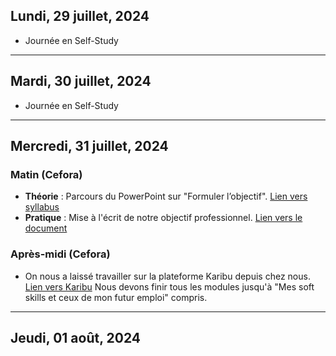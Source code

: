## Lundi, 29 juillet, 2024

- Journée en Self-Study

---
## Mardi, 30 juillet, 2024

- Journée en Self-Study

---
## Mercredi, 31 juillet, 2024
### Matin (Cefora)
- **Théorie** : Parcours du PowerPoint sur "Formuler l’objectif". [Lien vers syllabus](https://docs.google.com/document/d/1o2h9-3fbMQEz5tipkINW1RnbmzBrcp8H/edit?usp=sharing&ouid=107882186599568955026&rtpof=true&sd=true)
- **Pratique** : Mise à l'écrit de notre objectif professionnel. [Lien vers le document](https://docs.google.com/document/d/1zARy9plfijtkeECRIrbvDCzxTQjowOWv/edit?usp=sharing&ouid=107882186599568955026&rtpof=true&sd=true)
### Après-midi (Cefora)
- On nous a laissé travailler sur la plateforme Karibu depuis chez nous. [Lien vers Karibu](https://www.cevora.be/fr/faq/karibu) Nous devons finir tous les modules jusqu'à "Mes soft skills et ceux de mon futur emploi" compris.

---
## Jeudi, 01 août, 2024 